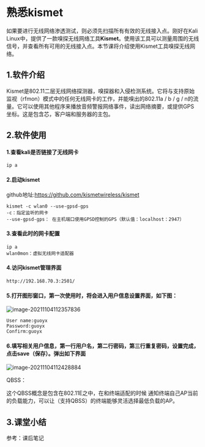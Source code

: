 # 熟悉kismet

如果要进行无线网络渗透测试，则必须先扫描所有有效的无线接入点。刚好在Kali Linux中，提供了一款嗅探无线网络工具**Kismet**。使用该工具可以测量周围的无线信号，并查看所有可用的无线接入点。本节课将介绍使用Kismet工具嗅探无线网络。

## 1.软件介绍

Kismet是802.11二层无线网络探测器，嗅探器和入侵检测系统。它将与支持原始监视（rfmon）模式中的任何无线网卡的工作，并能嗅出的802.11a / b / g / n的流量。它可以使用其他程序来播放音频警报网络事件，读出网络摘要，或提供GPS坐标。这是包含芯，客户端和服务器的主包。

## 2.软件使用

#### 1.查看kali是否链接了无线网卡

```
ip a
```

#### 2.启动kismet

github地址:https://github.com/kismetwireless/kismet

```
kismet -c wlan0 --use-gpsd-gps
-c：指定监听的网卡
--use-gpsd-gps： 在主机端口使用GPSD控制的GPS（默认值：localhost：2947）
```

#### 3.查看此时的网卡配置

```
ip a
wlan0mon：虚拟无线网卡适配器
```

#### 4.访问kismet管理界面

```
http://192.168.70.3:2501/
```

#### 5.打开图形窗口，第一次使用时，将会进入用户信息设置界面，如下图：

![image-20211104112357836](https://img.gyxnb.top/img/image-20211104112357836.png)

```
User name:guoyx
Password:guoyx
Confirm:guoyx
```

#### 6.填写相关用户信息，第一行用户名，第二行密码，第三行重复密码，设置完成，点击save（保存）。弹出如下界面

![image-20211104112428884](https://img.gyxnb.top/img/image-20211104112428884.png)

QBSS：

这个QBSS概念是包含在802.11E之中，在和终端适配的时候 通知终端自己AP当前的负载能力，可以让（支持QBSS）的终端能够灵活选择最低负载的AP。

## 3.课堂小结

参考：课后笔记

